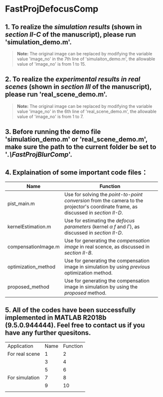 # FastProjDefocusComp
## 1. To realize the *simulation results* (shown in *section Ⅱ-C* of the manuscript), please run 'simulation_demo.m'.
> **Note:**  The original image can be replaced by modifying the variable value 'image_no' in the 7th line of 'simulaiton_demo.m', the allowable value of 'image_no' is from 1 to 15.

## 2. To realize the *experimental results in real scenes* (shown in *section Ⅲ* of the manuscript), please run 'real_scene_demo.m'.
> **Note:** The original image can be replaced by modifying the variable value 'image_no' in the 6th line of 'real_scene_demo.m', the allowable value of 'image_no' is from 1 to 7.

## 3. Before running the demo file 'simulation_demo.m' or 'real_scene_demo.m', make sure the path to the current folder be set to '*.\FastProjBlurComp*'.

## 4.  Explaination of some important code files：

|Name|Function|
|----|--------|
|pist_main.m|Use for solving the *point-to-point conversion* from the camera to the projector's coordinate frame, as discussed in *section Ⅱ-D*.|
|kernelEstimation.m|Use for estimating the *defocus parameters* (kernel *α* *f* and *Γ*), as discussed in *section Ⅱ-D*.|
|compensationImage.m|Use for generating the *compensation image* in real scence, as discussed in *section Ⅱ-B*. |
|optimization_method|Use for generating the compensation image in simulation by using *previous* optimization method.|
|proposed_method|Use for generating the compensation image in simulation by using the *proposed* method.|


## 5. All of the codes have been successfully implemented in MATLAB R2018b (9.5.0.944444). Feel free to contact us if you have any further quesitons.


<table>
   <tr>
      <td>Application</td>
      <td>Name</td>
      <td>Function</td>
   </tr>
   <tr>
      <td>For real scene</td>
      <td>1</td>
      <td>2</td>
   </tr>
   <tr>
      <td></td>
      <td>3</td>
      <td>4</td>
   </tr>
   <tr>
      <td></td>
      <td>5</td>
      <td>6</td>
   </tr>
   <tr>
      <td>For simulation</td>
      <td>7</td>
      <td>8</td>
   </tr>
   <tr>
      <td></td>
      <td>9</td>
      <td>10</td>
   </tr>
   <tr>
      <td></td>
   </tr>
</table>

